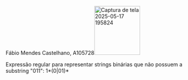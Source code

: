 Fábio Mendes Castelhano, A105728<img width="122" height="131" alt="Captura de tela 2025-05-17 195824" src="https://github.com/user-attachments/assets/fa7274f9-efc5-4146-a635-51b565e0241c" />


Expressão regular para representar strings binárias que não possuem a substring "011":
1*(0|01)*
